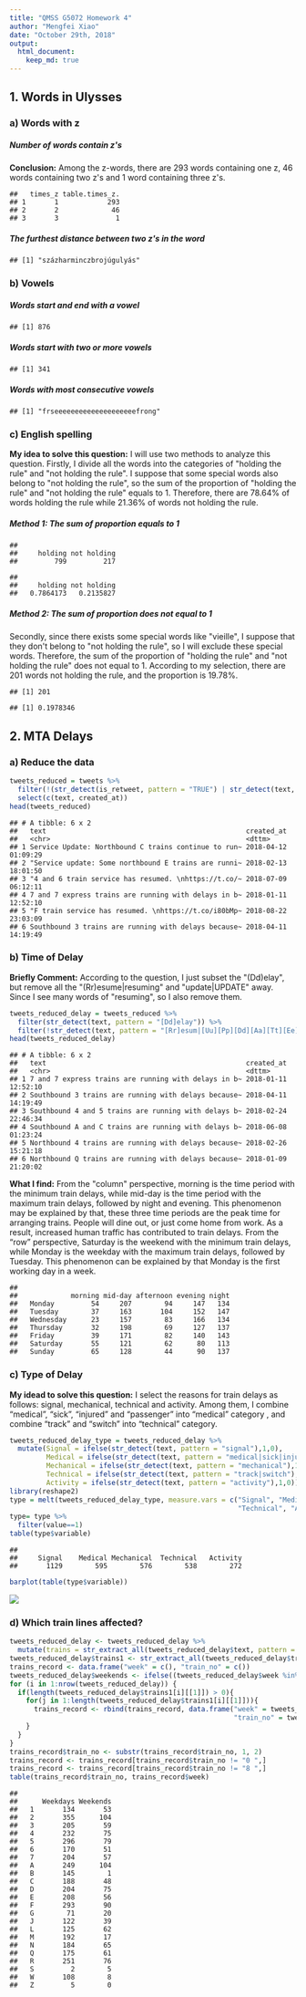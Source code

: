 ```yaml
---
title: "QMSS G5072 Homework 4"
author: "Mengfei Xiao"
date: "October 29th, 2018"
output: 
  html_document:
    keep_md: true
---
```






## 1. Words in Ulysses


### a) Words with z



##### **Number of words contain z's**
**Conclusion:** Among the z-words, there are 293 words containing one z, 46 words containing two z's and 1 word containing three z's.

```
##   times_z table.times_z.
## 1       1            293
## 2       2             46
## 3       3              1
```


##### **The furthest distance between two z's in the word**

```
## [1] "százharminczbrojúgulyás"
```



### b) Vowels
##### **Words start and end with a vowel**

```
## [1] 876
```


##### **Words start with two or more vowels**

```
## [1] 341
```


##### **Words with most consecutive vowels**

```
## [1] "frseeeeeeeeeeeeeeeeeeeefrong"
```



### c) English spelling
**My idea to solve this question:** I will use two methods to analyze this question. Firstly, I divide all the words into the categories of "holding the rule" and "not holding the rule". I suppose that some special words also belong to "not holding the rule", so the sum of the proportion of "holding the rule" and "not holding the rule" equals to 1. Therefore, there are 78.64% of words holding the rule while 21.36% of words not holding the rule.

##### **Method 1: The sum of proportion equals to 1**

```
## 
##     holding not holding 
##         799         217
```

```
## 
##     holding not holding 
##   0.7864173   0.2135827
```


##### **Method 2: The sum of proportion does not equal to 1**
Secondly, since there exists some special words like "vieille", I suppose that they don't belong to "not holding the rule", so I will exclude these special words. Therefore, the sum of the proportion of "holding the rule" and "not holding the rule" does not equal to 1. According to my selection, there are 201 words not holding the rule, and the proportion is 19.78%.

```
## [1] 201
```

```
## [1] 0.1978346
```




## 2. MTA Delays


### a) Reduce the data

```r
tweets_reduced = tweets %>%
  filter(!(str_detect(is_retweet, pattern = "TRUE") | str_detect(text, pattern = "^@"))) %>%
  select(c(text, created_at))
head(tweets_reduced)
```

```
## # A tibble: 6 x 2
##   text                                                 created_at         
##   <chr>                                                <dttm>             
## 1 Service Update: Northbound C trains continue to run~ 2018-04-12 01:09:29
## 2 "Service update: Some northbound E trains are runni~ 2018-02-13 18:01:50
## 3 "4 and 6 train service has resumed. \nhttps://t.co/~ 2018-07-09 06:12:11
## 4 7 and 7 express trains are running with delays in b~ 2018-01-11 12:52:10
## 5 "F train service has resumed. \nhttps://t.co/i80bMp~ 2018-08-22 23:03:09
## 6 Southbound 3 trains are running with delays because~ 2018-04-11 14:19:49
```


### b) Time of Delay
**Briefly Comment:** According to the question, I just subset the "(Dd)elay", but remove all the "(Rr)esume|resuming" and "update|UPDATE" away. Since I see many words of "resuming", so I also remove them.

```r
tweets_reduced_delay = tweets_reduced %>%
  filter(str_detect(text, pattern = "[Dd]elay")) %>%
  filter(!str_detect(text, pattern = "[Rr]esum|[Uu][Pp][Dd][Aa][Tt][Ee]"))
head(tweets_reduced_delay)
```

```
## # A tibble: 6 x 2
##   text                                                 created_at         
##   <chr>                                                <dttm>             
## 1 7 and 7 express trains are running with delays in b~ 2018-01-11 12:52:10
## 2 Southbound 3 trains are running with delays because~ 2018-04-11 14:19:49
## 3 Southbound 4 and 5 trains are running with delays b~ 2018-02-24 22:46:34
## 4 Southbound A and C trains are running with delays b~ 2018-06-08 01:23:24
## 5 Northbound 4 trains are running with delays because~ 2018-02-26 15:21:18
## 6 Northbound Q trains are running with delays because~ 2018-01-09 21:20:02
```

**What I find:** From the "column" perspective, morning is the time period with the minimum train delays, while mid-day is the time period with the maximum train delays, followed by night and evening. This phenomenon may be explained by that, these three time periods are the peak time for arranging trains. People will dine out, or just come home from work. As a result, increased human traffic has contributed to train delays. From the “row” perspective, Saturday is the weekend with the minimum train delays, while Monday is the weekday with the maximum train delays, followed by Tuesday. This phenomenon can be explained by that Monday is the first working day in a week.

```
##            
##             morning mid-day afternoon evening night
##   Monday         54     207        94     147   134
##   Tuesday        37     163       104     152   147
##   Wednesday      23     157        83     166   134
##   Thursday       32     198        69     127   137
##   Friday         39     171        82     140   143
##   Saturday       55     121        62      80   113
##   Sunday         65     128        44      90   137
```


### c) Type of Delay
**My idead to solve this question:** I select the reasons for train delays as follows: signal, mechanical, technical and activity. Among them, I combine “medical”, “sick”, “injured” and “passenger” into “medical” category , and combine “track” and “switch” into “technical” category.

```r
tweets_reduced_delay_type = tweets_reduced_delay %>%
  mutate(Signal = ifelse(str_detect(text, pattern = "signal"),1,0),
         Medical = ifelse(str_detect(text, pattern = "medical|sick|injured|passenger"),1,0), 
         Mechanical = ifelse(str_detect(text, pattern = "mechanical"),1,0),        
         Technical = ifelse(str_detect(text, pattern = "track|switch"),1,0),
         Activity = ifelse(str_detect(text, pattern = "activity"),1,0))
library(reshape2)
type = melt(tweets_reduced_delay_type, measure.vars = c("Signal", "Medical", "Mechanical", 
                                                        "Technical", "Activity"))
type= type %>%
  filter(value==1)
table(type$variable)
```

```
## 
##     Signal    Medical Mechanical  Technical   Activity 
##       1129        595        576        538        272
```

```r
barplot(table(type$variable))
```

![](images/unnamed-chunk-14-1.png)<!-- -->

### d) Which train lines affected?

```r
tweets_reduced_delay <- tweets_reduced_delay %>%
  mutate(trains = str_extract_all(tweets_reduced_delay$text, pattern = "\\d trains|\\b\\d,|\\d and|[A-Z] and|[A-Z] trains"))
tweets_reduced_delay$trains1 <- str_extract_all(tweets_reduced_delay$trains, "(\\w )|( \\w )")
trains_record <- data.frame("week" = c(), "train_no" = c())
tweets_reduced_delay$weekends <- ifelse((tweets_reduced_delay$week %in% c("Saturday","Sunday")), "Weekends", "Weekdays")
for (i in 1:nrow(tweets_reduced_delay)) {
  if(length(tweets_reduced_delay$trains1[i][[1]]) > 0){
    for(j in 1:length(tweets_reduced_delay$trains1[i][[1]])){
      trains_record <- rbind(trains_record, data.frame("week" = tweets_reduced_delay$weekends[i],
                                                       "train_no" = tweets_reduced_delay$trains1[i][[1]][j]))
    }
  }
}
trains_record$train_no <- substr(trains_record$train_no, 1, 2)
trains_record <- trains_record[trains_record$train_no != "0 ",]
trains_record <- trains_record[trains_record$train_no != "8 ",]
table(trains_record$train_no, trains_record$week)
```

```
##     
##      Weekdays Weekends
##   1       134       53
##   2       355      104
##   3       205       59
##   4       232       75
##   5       296       79
##   6       170       51
##   7       204       57
##   A       249      104
##   B       145        1
##   C       188       48
##   D       204       75
##   E       208       56
##   F       293       90
##   G        71       20
##   J       122       39
##   L       125       62
##   M       192       17
##   N       184       65
##   Q       175       61
##   R       251       76
##   S         2        5
##   W       108        8
##   Z         5        0
```


